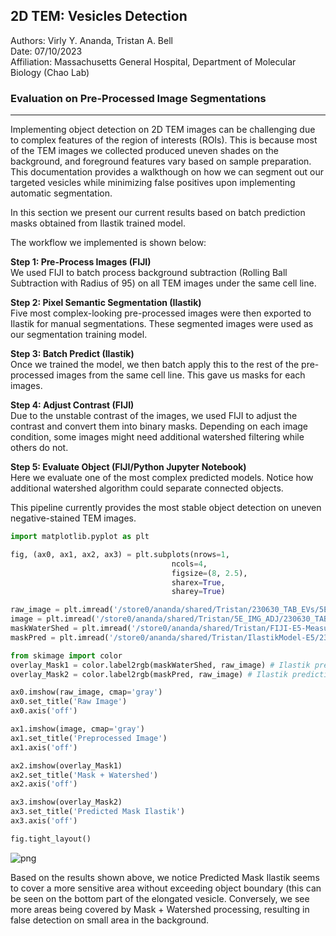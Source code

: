 ## 2D TEM: Vesicles Detection ##
Authors: Virly Y. Ananda, Tristan A. Bell <br>
Date: 07/10/2023 <br>
Affiliation: Massachusetts General Hospital, Department of Molecular Biology (Chao Lab) <br>

### Evaluation on Pre-Processed Image Segmentations
-----
Implementing object detection on 2D TEM images can be challenging due to complex features of the region of interests (ROIs). This is because most of the TEM images we collected produced uneven shades on the background, and foreground features vary based on sample preparation. This documentation provides a walkthough on how we can segment out our targeted vesicles while minimizing false positives upon implementing automatic segmentation. <br>

In this section we present our current results based on batch prediction masks obtained from Ilastik trained model. <br>

The workflow we implemented is shown below: <br>

**Step 1: Pre-Process Images (FIJI)** <br>
We used FIJI to batch process background subtraction (Rolling Ball Subtraction with Radius of 95) on all TEM images under the same cell line. <br>

**Step 2: Pixel Semantic Segmentation (Ilastik)** <br>
Five most complex-looking pre-processed images were then exported to Ilastik for manual segmentations. These segmented images were used as our segmentation training model. <br>

**Step 3: Batch Predict (Ilastik)** <br>
Once we trained the model, we then batch apply this to the rest of the pre-processed images from the same cell line. This gave us masks for each images. <br>

**Step 4: Adjust Contrast (FIJI)** <br>
Due to the unstable contrast of the images, we used FIJI to adjust the contrast and convert them into binary masks. Depending on each image condition, some images might need additional watershed filtering while others do not. <br>

**Step 5: Evaluate Object (FIJI/Python Jupyter Notebook)** <br>
Here we evaluate one of the most complex predicted models. Notice how additional watershed algorithm could separate connected objects. <br>

This pipeline currently provides the most stable object detection on uneven negative-stained TEM images.


```python
import matplotlib.pyplot as plt

fig, (ax0, ax1, ax2, ax3) = plt.subplots(nrows=1,
                                    ncols=4,
                                    figsize=(8, 2.5),
                                    sharex=True,
                                    sharey=True)

raw_image = plt.imread('/store0/ananda/shared/Tristan/230630_TAB_EVs/5E/crop_tif/230630_TAB_EVs_072_crop.tif')
image = plt.imread('/store0/ananda/shared/Tristan/5E_IMG_ADJ/230630_TAB_EVs_072_crop.tif')
maskWaterShed = plt.imread('/store0/ananda/shared/Tristan/FIJI-E5-Measure/230630_TAB_EVs_072_crop_Simple-Segmentation.tif')
maskPred = plt.imread('/store0/ananda/shared/Tristan/IlastikModel-E5/230630_TAB_EVs_072_crop_Simple-Segmentation-binary.tif')

from skimage import color
overlay_Mask1 = color.label2rgb(maskWaterShed, raw_image) # Ilastik prediction + Binarization + Fill Holes + Watershed
overlay_Mask2 = color.label2rgb(maskPred, raw_image) # Ilastik prediction + Binarization

ax0.imshow(raw_image, cmap='gray')
ax0.set_title('Raw Image')
ax0.axis('off')

ax1.imshow(image, cmap='gray')
ax1.set_title('Preprocessed Image')
ax1.axis('off')

ax2.imshow(overlay_Mask1)
ax2.set_title('Mask + Watershed')
ax2.axis('off')

ax3.imshow(overlay_Mask2)
ax3.set_title('Predicted Mask Ilastik')
ax3.axis('off')

fig.tight_layout()
```


    
![png](output_2_0.png)
    


Based on the results shown above, we notice Predicted Mask Ilastik seems to cover a more sensitive area without exceeding object boundary (this can be seen on the bottom part of the elongated vesicle. Conversely, we see more areas being covered by Mask + Watershed processing, resulting in false detection on small area in the background.
